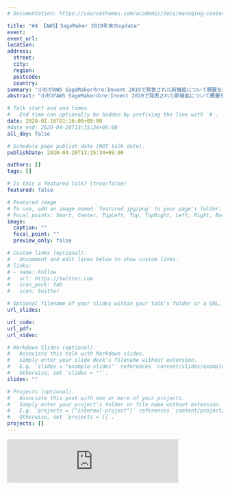 ```yaml
---
# Documentation: https://sourcethemes.com/academic/docs/managing-content/

title: "#4 【AWS】SageMaker 2019年末のupdate"
event:
event_url:
location:
address:
  street:
  city:
  region:
  postcode:
  country:
summary: "小杉がAWS SageMakerのre:Invent 2019で発表された新機能について概要を話したよ"
abstract: "小杉がAWS SageMakerのre:Invent 2019で発表された新機能について概要を話したよ"

# Talk start and end times.
#   End time can optionally be hidden by prefixing the line with `#`.
date: 2020-01-16T01:16:00+09:00
#date_end: 2020-04-28T13:15:34+09:00
all_day: false

# Schedule page publish date (NOT talk date).
publishDate: 2020-04-28T13:15:34+09:00

authors: []
tags: []

# Is this a featured talk? (true/false)
featured: false

# Featured image
# To use, add an image named `featured.jpg/png` to your page's folder. 
# Focal points: Smart, Center, TopLeft, Top, TopRight, Left, Right, BottomLeft, Bottom, BottomRight.
image:
  caption: ""
  focal_point: ""
  preview_only: false

# Custom links (optional).
#   Uncomment and edit lines below to show custom links.
# links:
# - name: Follow
#   url: https://twitter.com
#   icon_pack: fab
#   icon: twitter

# Optional filename of your slides within your talk's folder or a URL.
url_slides:

url_code:
url_pdf:
url_video:

# Markdown Slides (optional).
#   Associate this talk with Markdown slides.
#   Simply enter your slide deck's filename without extension.
#   E.g. `slides = "example-slides"` references `content/slides/example-slides.md`.
#   Otherwise, set `slides = ""`.
slides: ""

# Projects (optional).
#   Associate this post with one or more of your projects.
#   Simply enter your project's folder or file name without extension.
#   E.g. `projects = ["internal-project"]` references `content/project/deep-learning/index.md`.
#   Otherwise, set `projects = []`.
projects: []
---
```

<iframe src="https://anchor.fm/mukiudo/embed/episodes/AWSSageMaker-2019update-ea6p9b" height="102px" width="400px" frameborder="0" scrolling="no"></iframe>
